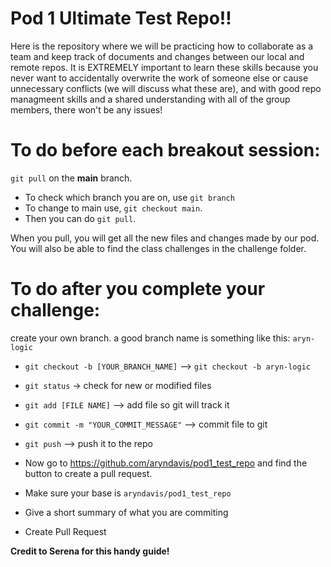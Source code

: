 # Pod 1 Ultimate Test Repo!!

Here is the repository where we will be practicing how to collaborate as a team and keep track of documents and changes between our local and remote repos. It is EXTREMELY important to learn these skills because you never want to accidentally overwrite the work of someone else or cause unnecessary conflicts (we will discuss what these are), and with good repo managmeent skills and a shared understanding with all of the group members, there won't be any issues! 

# To do before each breakout session:

`git pull` on the **main** branch.
- To check which branch you are on, use `git branch`
- To change to main use, `git checkout main`.
- Then you can do `git pull`.

When you pull, you will get all the new files and changes made by our pod. 
You will also be able to find the class challenges in the challenge folder.


# To do after you complete your challenge:

create your own branch. a good branch name is something like this: `aryn-logic`
- `git checkout -b [YOUR_BRANCH_NAME]` --> `git checkout -b aryn-logic`

- `git status` -> check for new or modified files
- `git add [FILE NAME]` --> add file so git will track it
- `git commit -m "YOUR_COMMIT_MESSAGE"` --> commit file to git
- `git push` --> push it to the repo

- Now go to https://github.com/aryndavis/pod1_test_repo and find the button to create a pull request.
- Make sure your base is `aryndavis/pod1_test_repo`
- Give a short summary of what you are commiting
- Create Pull Request


**Credit to Serena for this handy guide!**
